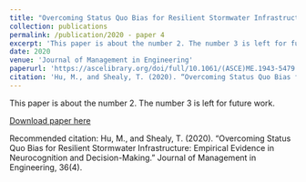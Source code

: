```yaml
---
title: "Overcoming Status Quo Bias for Resilient Stormwater Infrastructure: Empirical Evidence in Neurocognition and Decision-Making"
collection: publications
permalink: /publication/2020 - paper 4
excerpt: 'This paper is about the number 2. The number 3 is left for future work.'
date: 2020
venue: 'Journal of Management in Engineering'
paperurl: 'https://ascelibrary.org/doi/full/10.1061/(ASCE)ME.1943-5479.0000771'
citation: 'Hu, M., and Shealy, T. (2020). “Overcoming Status Quo Bias for Resilient Stormwater Infrastructure: Empirical Evidence in Neurocognition and Decision-Making.” Journal of Management in Engineering, 36(4).'
---
```

This paper is about the number 2. The number 3 is left for future work.

[Download paper here](https://ascelibrary-org.ezproxy.lib.vt.edu/doi/full/10.1061/(ASCE)ME.1943-5479.0000771)

Recommended citation: Hu, M., and Shealy, T. (2020). “Overcoming Status Quo Bias for Resilient Stormwater Infrastructure: Empirical Evidence in Neurocognition and Decision-Making.” Journal of Management in Engineering, 36(4).
